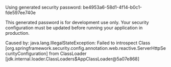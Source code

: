 Using generated security password: be4953a6-58d1-4f14-b0c1-fde597ee740e

This generated password is for development use only. Your security configuration must be updated before running your application in production.


Caused by: java.lang.IllegalStateException: Failed to introspect Class [org.springframework.security.config.annotation.web.reactive.ServerHttpSecurityConfiguration] from ClassLoader [jdk.internal.loader.ClassLoaders$AppClassLoader@5a07e868]
